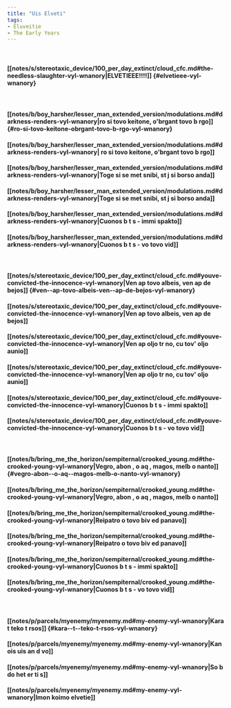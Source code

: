 ```yaml
---
title: "Uis Elveti"
tags:
- Eluveitie
- The Early Years
---
```

&nbsp;
#### [[notes/s/stereotaxic_device/100_per_day_extinct/cloud_cfc.md#the-needless-slaughter-vyl-wnanory|ELVETIEEE!!!!]] {#elvetieee-vyl-wnanory}
&nbsp;
#### [[notes/b/boy_harsher/lesser_man_extended_version/modulations.md#darkness-renders-vyl-wnanory|ro si tovo keitone, o'brgant tovo b rgo]] {#ro-si-tovo-keitone-obrgant-tovo-b-rgo-vyl-wnanory}
#### [[notes/b/boy_harsher/lesser_man_extended_version/modulations.md#darkness-renders-vyl-wnanory| ro si tovo keitone, o'brgant tovo b rgo]]
#### [[notes/b/boy_harsher/lesser_man_extended_version/modulations.md#darkness-renders-vyl-wnanory|Toge si se met snibi, st j si borso anda]]
#### [[notes/b/boy_harsher/lesser_man_extended_version/modulations.md#darkness-renders-vyl-wnanory|Toge si se met snibi, st j si borso anda]]
#### [[notes/b/boy_harsher/lesser_man_extended_version/modulations.md#darkness-renders-vyl-wnanory|Cuonos b  t  s  - immi spakto]]
#### [[notes/b/boy_harsher/lesser_man_extended_version/modulations.md#darkness-renders-vyl-wnanory|Cuonos b  t  s  - vo tovo vid]]
&nbsp;
#### [[notes/s/stereotaxic_device/100_per_day_extinct/cloud_cfc.md#youve-convicted-the-innocence-vyl-wnanory|Ven  ap tovo albeis, ven  ap de bejos]] {#ven--ap-tovo-albeis-ven--ap-de-bejos-vyl-wnanory}
#### [[notes/s/stereotaxic_device/100_per_day_extinct/cloud_cfc.md#youve-convicted-the-innocence-vyl-wnanory|Ven  ap tovo albeis, ven  ap de bejos]]
#### [[notes/s/stereotaxic_device/100_per_day_extinct/cloud_cfc.md#youve-convicted-the-innocence-vyl-wnanory|Ven  ap oljo tr no, cu tov' oljo aunio]]
#### [[notes/s/stereotaxic_device/100_per_day_extinct/cloud_cfc.md#youve-convicted-the-innocence-vyl-wnanory|Ven  ap oljo tr no, cu tov' oljo aunio]]
#### [[notes/s/stereotaxic_device/100_per_day_extinct/cloud_cfc.md#youve-convicted-the-innocence-vyl-wnanory|Cuonos b  t  s  - immi spakto]]
#### [[notes/s/stereotaxic_device/100_per_day_extinct/cloud_cfc.md#youve-convicted-the-innocence-vyl-wnanory|Cuonos b  t  s  - vo tovo vid]]
&nbsp;
#### [[notes/b/bring_me_the_horizon/sempiternal/crooked_young.md#the-crooked-young-vyl-wnanory|Vegro, abon , o aq , magos, melb o nanto]] {#vegro-abon--o-aq--magos-melb-o-nanto-vyl-wnanory}
#### [[notes/b/bring_me_the_horizon/sempiternal/crooked_young.md#the-crooked-young-vyl-wnanory|Vegro, abon , o aq , magos, melb o nanto]]
#### [[notes/b/bring_me_the_horizon/sempiternal/crooked_young.md#the-crooked-young-vyl-wnanory|Reipatro o tovo biv ed panavo]]
#### [[notes/b/bring_me_the_horizon/sempiternal/crooked_young.md#the-crooked-young-vyl-wnanory|Reipatro o tovo biv ed panavo]]
#### [[notes/b/bring_me_the_horizon/sempiternal/crooked_young.md#the-crooked-young-vyl-wnanory|Cuonos b  t  s  - immi spakto]]
#### [[notes/b/bring_me_the_horizon/sempiternal/crooked_young.md#the-crooked-young-vyl-wnanory|Cuonos b  t  s  - vo tovo vid]]
&nbsp;
#### [[notes/p/parcels/myenemy/myenemy.md#my-enemy-vyl-wnanory|Kara  t  teko t rsos]] {#kara--t--teko-t-rsos-vyl-wnanory}
#### [[notes/p/parcels/myenemy/myenemy.md#my-enemy-vyl-wnanory|Kan  ois uis an d vo]]
#### [[notes/p/parcels/myenemy/myenemy.md#my-enemy-vyl-wnanory|So b do het er ti s]]
#### [[notes/p/parcels/myenemy/myenemy.md#my-enemy-vyl-wnanory|Imon koimo elvetie]]
